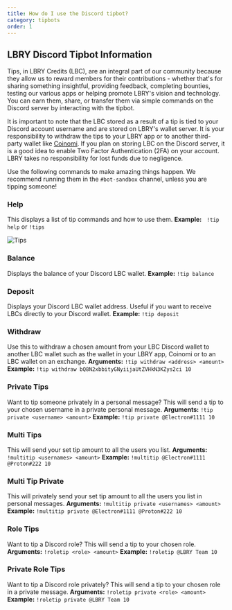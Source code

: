 ```yaml
---
title: How do I use the Discord tipbot?
category: tipbots
order: 1
---
```


## LBRY Discord Tipbot Information

Tips, in LBRY Credits (LBC), are an integral part of our community because they allow us to reward members for their contributions - whether that's for sharing something insightful, providing feedback, completing bounties, testing our various apps or helping promote LBRY's vision and technology. You can earn them, share, or transfer them via simple commands on the Discord server by interacting with the tipbot.

It is important to note that the LBC stored as a result of a tip is tied to your Discord account username and are stored on LBRY's wallet server. It is your responsibility to withdraw the tips to your LBRY app or to another third-party wallet like [Coinomi](https://play.google.com/store/apps/details?id=com.coinomi.wallet). If you plan on storing LBC on the Discord server, it is a good idea to enable Two Factor Authentication (2FA) on your account. LBRY takes no responsibility for lost funds due to negligence.

Use the following commands to make amazing things happen. We recommend running them in the `#bot-sandbox` channel, unless you are tipping someone!

### Help
This displays a list of tip commands and how to use them.
**Example:**  
`!tip help` or `!tips`

![Tips](https://spee.ch/0/update-screenshot.jpeg)

### Balance
Displays the balance of your Discord LBC wallet.
**Example:**
`!tip balance`

### Deposit
Displays your Discord LBC wallet address. Useful if you want to receive LBCs directly to your Discord wallet.
**Example:**
`!tip deposit`

### Withdraw
Use this to withdraw a chosen amount from your LBC Discord wallet to another LBC wallet such as the wallet in your LBRY app, Coinomi or to an LBC wallet on an exchange.
**Arguments:**
`!tip withdraw <address> <amount>`
**Example:**
`!tip withdraw bQ8N2xbbityGNyiijaUtZVHkN3KZys2ci 10`

### Private Tips
Want to tip someone privately in a personal message? This will send a tip to your chosen username in a private personal message.
**Arguments:**
`!tip private <username> <amount>`
**Example:**
`!tip private @Electron#1111 10`

### Multi Tips
This will send your set tip amount to all the users you list.
**Arguments:**
`!multitip <usernames> <amount>`
**Example:**
`!multitip @Electron#1111 @Proton#222 10`

### Multi Tip Private
This will privately send your set tip amount to all the users you list in personal messages.
**Arguments:**
`!multitip private <usernames> <amount>`
**Example:**
`!multitip private @Electron#1111 @Proton#222 10`

### Role Tips
Want to tip a Discord role? This will send a tip to your chosen role.
**Arguments:**
`!roletip <role> <amount>`
**Example:**
`!roletip @LBRY Team 10`

### Private Role Tips
Want to tip a Discord role privately? This will send a tip to your chosen role in a private message.
**Arguments:**
`!roletip private <role> <amount>`
**Example:**
`!roletip private @LBRY Team 10`
